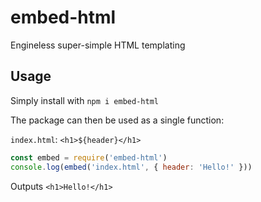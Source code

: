 # embed-html

Engineless super-simple HTML templating

## Usage

Simply install with `npm i embed-html`

The package can then be used as a single function:

`index.html`: `<h1>${header}</h1>`
```js 
const embed = require('embed-html')
console.log(embed('index.html', { header: 'Hello!' }))
```
Outputs `<h1>Hello!</h1>`